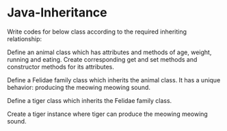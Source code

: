 # Java-Inheritance
Write codes for below class according to the required inheriting relationship:

Define an animal class which has attributes and methods of age, weight, running and eating. Create corresponding get and set methods and constructor methods for its attributes.

Define a Felidae family class which inherits the animal class. It has a unique behavior: producing the meowing meowing sound.

Define a tiger class which inherits the Felidae family class.

Create a tiger instance where tiger can produce the meowing meowing sound.
